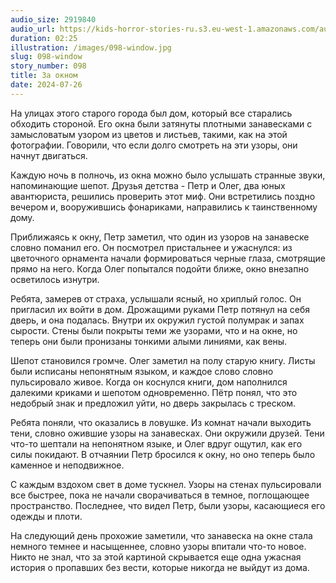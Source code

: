 ```yaml
---
audio_size: 2919840
audio_url: https://kids-horror-stories-ru.s3.eu-west-1.amazonaws.com/audio/098-window.mp3
duration: 02:25
illustration: /images/098-window.jpg
slug: 098-window
story_number: 098
title: За окном
date: 2024-07-26
---
```


На улицах этого старого города был дом, который все старались обходить стороной. Его окна были затянуты плотными занавесками с замысловатым узором из цветов и листьев, такими, как на этой фотографии. Говорили, что если долго смотреть на эти узоры, они начнут двигаться.

Каждую ночь в полночь, из окна можно было услышать странные звуки, напоминающие шепот. Друзья детства - Петр и Олег, два юных авантюриста, решились проверить этот миф. Они встретились поздно вечером и, вооружившись фонариками, направились к таинственному дому.

Приближаясь к окну, Петр заметил, что один из узоров на занавеске словно поманил его. Он посмотрел пристальнее и ужаснулся: из цветочного орнамента начали формироваться черные глаза, смотрящие прямо на него. Когда Олег попытался подойти ближе, окно внезапно осветилось изнутри.

Ребята, замерев от страха, услышали ясный, но хриплый голос. Он пригласил их войти в дом. Дрожащими руками Петр потянул на себя дверь, и она подалась. Внутри их окружил густой полумрак и запах сырости. Стены были покрыты теми же узорами, что и на окне, но теперь они были пронизаны тонкими алыми линиями, как вены.

Шепот становился громче. Олег заметил на полу старую книгу. Листы были исписаны непонятным языком, и каждое слово словно пульсировало живое. Когда он коснулся книги, дом наполнился далекими криками и шепотом одновременно. Пётр понял, что это недобрый знак и предложил уйти, но дверь закрылась с треском.

Ребята поняли, что оказались в ловушке. Из комнат начали выходить тени, словно ожившие узоры на занавесках. Они окружили друзей. Тени что-то шептали на непонятном языке, и Олег вдруг ощутил, как его силы покидают. В отчаянии Петр бросился к окну, но оно теперь было каменное и неподвижное. 

С каждым вздохом свет в доме тускнел. Узоры на стенах пульсировали все быстрее, пока не начали сворачиваться в темное, поглощающее пространство. Последнее, что видел Петр, были узоры, касающиеся его одежды и плоти.

На следующий день прохожие заметили, что занавеска на окне стала немного темнее и насыщеннее, словно узоры впитали что-то новое. Никто не знал, что за этой картиной скрывается еще одна ужасная история о пропавших без вести, которые никогда не выйдут из дома.